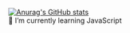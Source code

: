 [![Anurag's GitHub stats](https://github-readme-stats.vercel.app/api?username=M4R0C4&theme=dracula)](https://github.com/anuraghazra/github-readme-stats)<br>
🌱 I’m currently learning JavaScript
<!--
**M4R0C4/M4R0C4** is a ✨ _special_ ✨ repository because its `README.md` (this file) appears on your GitHub profile.

Here are some ideas to get you started:

- 🔭 I’m currently working on ...
- 🌱 I’m currently learning ...
- 👯 I’m looking to collaborate on ...
- 🤔 I’m looking for help with ...
- 💬 Ask me about ...
- 📫 How to reach me: ...
- 😄 Pronouns: ...
- ⚡ Fun fact: ...
-->

